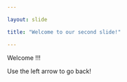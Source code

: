 ```yaml
---

layout: slide

title: "Welcome to our second slide!"

---
```


Welcome !!!

Use the left arrow to go back!
